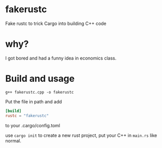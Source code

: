 # fakerustc
 Fake rustc to trick Cargo into building C++ code
 
# why?
I got bored and had a funny idea in economics class.

# Build and usage
```
g++ fakerustc.cpp -o fakerustc
```
Put the file in path and add 
```toml
[build]
rustc = "fakerustc"
```
to your .cargo/config.toml

use ``cargo init`` to create a new rust project, put your C++ in ``main.rs`` like normal.